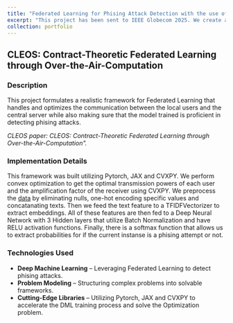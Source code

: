 ```yaml
---
title: "Federated Learning for Phising Attack Detection with the use of Over-The-Air-Computing"
excerpt: "This project has been sent to IEEE Globecom 2025. We create a realistic framework under which we train a global model with the use of Federated Learning to detect phising attacks [(no github repository for now)](): Federated Learning, Game Theory, Over-The-Air-Computation <br/><img src='/images/phisinh.jpg' width='700'>"
collection: portfolio
---
```


## CLEOS: Contract-Theoretic Federated Learning through Over-the-Air-Computation

### Description

This project formulates a realistic framework for Federated Learning that handles and optimizes the communication between the local users and the central server while also making sure that the model trained is proficient in detecting phising attacks.

_CLEOS paper: CLEOS: Contract-Theoretic Federated Learning through Over-the-Air-Computation"._

### Implementation Details

This framework was built utilizing Pytorch, JAX and CVXPY. We perform convex optimization to get the optimal transmission powers of each user and the amplification factor of the receiver using CVXPY. We preprocess the [data](https://archive.ics.uci.edu/dataset/967/phiusiil+phishing+url+dataset) by eliminating nulls, one-hot encoding specific values and concatanating texts. Then we feed the text feature to a TFIDFVectorizer to extract embeddings. All of these features are then fed to a Deep Neural Network with 3 Hidden layers that utilize Batch Normalization and have RELU activation functions. Finally, there is a softmax function that allows us to extract probabilities for if the current instanse is a phising attempt or not.

### Technologies Used

- **Deep Machine Learning** – Leveraging Federated Learning to detect phising attacks.
- **Problem Modeling** – Structuring complex problems into solvable frameworks.
- **Cutting-Edge Libraries** – Utilizing Pytorch, JAX and CVXPY to accelerate the DML training process and solve the Optimization problem.